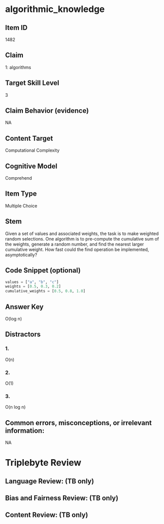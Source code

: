 # algorithmic_knowledge

## Item ID
1482

## Claim
1: algorithms

## Target Skill Level
3

## Claim Behavior (evidence)
NA

## Content Target
Computational Complexity

## Cognitive Model
Comprehend

## Item Type
Multiple Choice

## Stem
Given a set of values and associated weights, the task is to make weighted random selections. One algorithm is to pre-compute the cumulative sum of the weights, generate a random number, and find the nearest larger cumulative weight. How fast could the find operation be implemented, asymptotically?

## Code Snippet (optional)
```python
values = ["a", "b", "c"]
weights = [0.5, 0.3, 0.2]
cumulative_weights = [0.5, 0.8, 1.0]
```

## Answer Key
O(log n)

## Distractors

### 1.
O(n)

### 2.
O(1)

### 3.
O(n log n)

## Common errors, misconceptions, or irrelevant information:
NA

# Triplebyte Review


## Language Review: (TB only)


## Bias and Fairness Review: (TB only)


## Content Review: (TB only)

